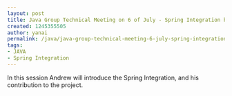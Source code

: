 ```yaml
---
layout: post
title: Java Group Technical Meeting on 6 of July - Spring Integration by Andrew
created: 1245355505
author: yanai
permalink: /java/java-group-technical-meeting-6-july-spring-integration-andrew
tags:
- JAVA
- Spring Integration
---
```

<p>In this session Andrew will introduce the Spring Integration, and his contribution to the project.</p>
